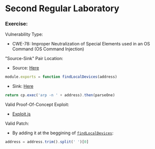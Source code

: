 # Second Regular Laboratory

### Exercise:

Vulnerability Type:

- CWE-78: Improper Neutralization of Special Elements used in an OS Command (OS Command Injection)

"Source-Sink" Pair Location:

- Source: [Here](./local-devices/src/index.js#L16)
```js
module.exports = function findLocalDevices(address)
```

- Sink: [Here](./local-devices/src/index.js#L114)
```js
return cp.exec('arp -n ' + address).then(parseOne)
```

Valid Proof-Of-Concept Exploit:

- [Exploit.js](./POC/Exploit.js)

Valid Patch:

- By adding it at the beggining of [`findLocalDevices`](./local-devices/src/index.js#L16-L25):
```js
address = address.trim().split(' ')[0]
```


